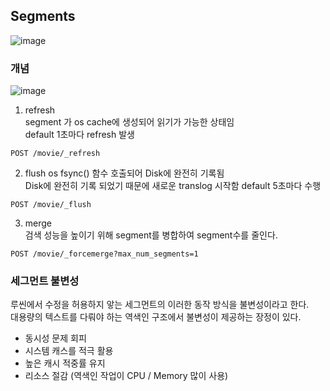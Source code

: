 
## Segments


![image](https://user-images.githubusercontent.com/10610884/131244745-4619e457-3194-4f58-85a1-729a74074cfb.png)


### 개념

![image](https://user-images.githubusercontent.com/10610884/131244769-45d37a73-0b5b-4c1f-87c1-9d6fd33c4102.png)

1. refresh   
segment 가 os cache에 생성되어 읽기가 가능한 상태임   
default 1초마다 refresh 발생

```
POST /movie/_refresh
```

2. flush
os fsync() 함수 호출되어 Disk에 완전히 기록됨   
Disk에 완전히 기록 되었기 때문에 새로운 translog 시작함 
default 5초마다 수행

```
POST /movie/_flush
```

3. merge   
검색 성능을 높이기 위해 segment를 병합하여 segment수를 줄인다. 

```
POST /movie/_forcemerge?max_num_segments=1
```


### 세그먼트 불변성
루씬에서 수정을 허용하지 앟는 세그먼트의 이러한 동작 방식을 불변성이라고 한다.    
대용량의 텍스트를 다뤄야 하는 역색인 구조에서 불변성이 제공하는 장정이 있다. 
- 동시성 문제 회피   
- 시스템 캐스를 적극 활용   
- 높은 캐시 적중률 유지   
- 리소스 절감 (역색인 작업이 CPU / Memory 많이 사용)

